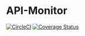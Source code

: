 # API-Monitor
[![CircleCI](https://circleci.com/gh/Ashaba/API-Monitor.svg?style=svg)](https://circleci.com/gh/Ashaba/API-Monitor)
[![Coverage Status](https://coveralls.io/repos/github/Ashaba/API-Monitor/badge.svg?branch=develop)](https://coveralls.io/github/Ashaba/API-Monitor?branch=develop)
